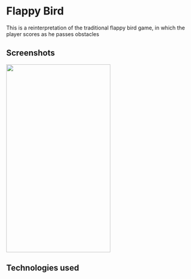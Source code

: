 #  Flappy Bird

This is a reinterpretation of the traditional flappy bird game, in which the player scores as he passes obstacles


## Screenshots

<img src="https://github.com/anagjorge/jogo-flappy-bird/blob/main/demo.gif" width="277" height="500" />


## Technologies used


